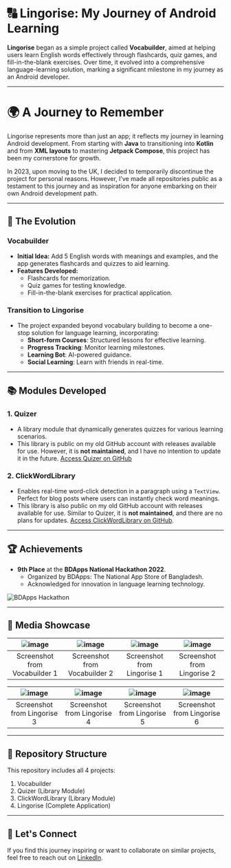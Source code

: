 # 🔠 Lingorise: My Journey of Android Learning

**Lingorise** began as a simple project called **Vocabuilder**, aimed at helping users learn English words effectively through flashcards, quiz games, and fill-in-the-blank exercises. Over time, it evolved into a comprehensive language-learning solution, marking a significant milestone in my journey as an Android developer.

---


# 🌍 A Journey to Remember
Lingorise represents more than just an app; it reflects my journey in learning Android development. From starting with **Java** to transitioning into **Kotlin** and from **XML layouts** to mastering **Jetpack Compose**, this project has been my cornerstone for growth.

In 2023, upon moving to the UK, I decided to temporarily discontinue the project for personal reasons. However, I’ve made all repositories public as a testament to this journey and as inspiration for anyone embarking on their own Android development path.

---


## 🚀 The Evolution

### **Vocabuilder**
- **Initial Idea:** Add 5 English words with meanings and examples, and the app generates flashcards and quizzes to aid learning.
- **Features Developed:**
  - Flashcards for memorization.
  - Quiz games for testing knowledge.
  - Fill-in-the-blank exercises for practical application.

### Transition to **Lingorise**
- The project expanded beyond vocabulary building to become a one-stop solution for language learning, incorporating:
  - **Short-form Courses**: Structured lessons for effective learning.
  - **Progress Tracking**: Monitor learning milestones.
  - **Learning Bot**: AI-powered guidance.
  - **Social Learning**: Learn with friends in real-time.

---

## 📚 Modules Developed

### 1. **Quizer**
- A library module that dynamically generates quizzes for various learning scenarios.
- This library is public on my old GitHub account with releases available for use. However, it is **not maintained**, and I have no intention to update it in the future. [Access Quizer on GitHub](https://github.com/nhmkSAIFULLAH/GameBox)

### 2. **ClickWordLibrary**
- Enables real-time word-click detection in a paragraph using a `TextView`. Perfect for blog posts where users can instantly check word meanings.
- This library is also public on my old GitHub account with releases available for use. Similar to Quizer, it is **not maintained**, and there are no plans for updates. [Access ClickWordLibrary on GitHub](https://github.com/nhmkSAIFULLAH/ClickWordLibrary).

---

## 🏆 Achievements
- **9th Place** at the **BDApps National Hackathon 2022**.
  - Organized by BDApps: The National App Store of Bangladesh.
  - Acknowledged for innovation in language learning technology.


![BDApps Hackathon](https://github.com/user-attachments/assets/e9d5eeac-c80c-4993-8bdc-877191214b09)

---

## 📸 Media Showcase

| ![image](https://github.com/user-attachments/assets/39d887ee-cf1d-4be4-a368-1ff03edeb29c) | ![image](https://github.com/user-attachments/assets/48421eb4-9b55-4e18-8e77-8a4f4318aa13) | ![image](https://github.com/user-attachments/assets/85b8e652-6954-47f5-8182-c0a33dcc6cde) | ![image](https://github.com/user-attachments/assets/c026f0eb-cdac-401f-9746-aa3f2a7ce2b8) |  
|:-------------------------------------------------------------------------------------:|:-------------------------------------------------------------------------------------:|:-------------------------------------------------------------------------------------:|:-------------------------------------------------------------------------------------:|  
| Screenshot from Vocabuilder 1                                           | Screenshot from Vocabuilder 2                                                                       | Screenshot from Lingorise 1                                             | Screenshot from Lingorise 2                                                                         |  

| ![image](https://github.com/user-attachments/assets/0d063616-aee7-4155-b927-d4c0fd154f99) | ![image](https://github.com/user-attachments/assets/ca7a0620-5208-49e1-924c-36bb20f7124a) | ![image](https://github.com/user-attachments/assets/77fc6cbe-8a2c-421e-814a-4522739780d7) | ![image](https://github.com/user-attachments/assets/7f2d61aa-f610-4014-af80-b7206ceea16e) |  
|:-------------------------------------------------------------------------------------:|:-------------------------------------------------------------------------------------:|:-------------------------------------------------------------------------------------:|:-------------------------------------------------------------------------------------:|  
| Screenshot from Lingorise 3                                             | Screenshot from Lingorise 4                                                                          | Screenshot from Lingorise 5                                             | Screenshot from Lingorise 6                                                                         |  

---


## 📂 Repository Structure
This repository includes all 4 projects:
1. Vocabuilder
2. Quizer (Library Module)
3. ClickWordLibrary (Library Module)
4. Lingorise (Complete Application)

---

## 🤝 Let's Connect
If you find this journey inspiring or want to collaborate on similar projects, feel free to reach out on [LinkedIn](https://www.linkedin.com/in/khalid-sayfullah/).
